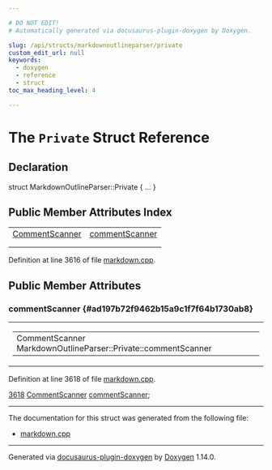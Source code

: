 ```yaml
---

# DO NOT EDIT!
# Automatically generated via docusaurus-plugin-doxygen by Doxygen.

slug: /api/structs/markdownoutlineparser/private
custom_edit_url: null
keywords:
  - doxygen
  - reference
  - struct
toc_max_heading_level: 4

---
```


<div class="doxyPage">

# The `Private` Struct Reference



## Declaration

<div class="doxyDeclaration">
struct MarkdownOutlineParser::Private { ... }
</div>

## Public Member Attributes Index

<table class="doxyMembersIndex">

<tr class="doxyMemberIndexItem">
<td class="doxyMemberIndexItemType" align="left" valign="top"><a href="/web-doxygen/docs/api/classes/commentscanner">CommentScanner</a></td>
<td class="doxyMemberIndexItemName" align="left" valign="top"><a href="#ad197b72f9462b15a9c1f7f64b1730ab8">commentScanner</a></td>
</tr>
<tr class="doxyMemberIndexDescription">
<td class="doxyMemberIndexDescriptionLeft"></td>
<td class="doxyMemberIndexDescriptionRight">
</td>
</tr>
<tr class="doxyMemberIndexSeparator">
<td class="doxyMemberIndexSeparator" colspan="2"></td>
</tr>

</table>


<p>Definition at line 3616 of file <a href="/web-doxygen/docs/api/files/src/markdown-cpp">markdown.cpp</a>.</p>

<div class="doxySectionDef">

## Public Member Attributes

### commentScanner {#ad197b72f9462b15a9c1f7f64b1730ab8}

<div class="doxyMemberItem">
<div class="doxyMemberProto">
<table class="doxyMemberLabels">
<tr class="doxyMemberLabels">
<td class="doxyMemberLabelsLeft">
<table class="doxyMemberName">
<tr>
<td class="doxyMemberName">CommentScanner MarkdownOutlineParser::Private::commentScanner</td>
</tr>
</table>
</td>
</tr>
</table>
</div>
<div class="doxyMemberDoc">


<p>Definition at line 3618 of file <a href="/web-doxygen/docs/api/files/src/markdown-cpp">markdown.cpp</a>.</p>

<div class="doxyProgramListing">

<div class="doxyCodeLine"><span class="doxyLineNumber"><a href="#ad197b72f9462b15a9c1f7f64b1730ab8">3618</a></span><span class="doxyLineContent"><span class="doxyHighlight">  <a href="/web-doxygen/docs/api/classes/commentscanner">CommentScanner</a> <a href="#ad197b72f9462b15a9c1f7f64b1730ab8">commentScanner</a>;</span></span></div>

</div>

</div>
</div>

</div>

<hr/>

<p>The documentation for this struct was generated from the following file:</p>

<ul>
<li><a href="/web-doxygen/docs/api/files/src/markdown-cpp">markdown.cpp</a></li>
</ul>

<hr/>

<p class="doxyGeneratedBy">Generated via <a href="https://github.com/xpack/docusaurus-plugin-doxygen">docusaurus-plugin-doxygen</a> by <a href="https://www.doxygen.nl">Doxygen</a> 1.14.0.</p>

</div>
